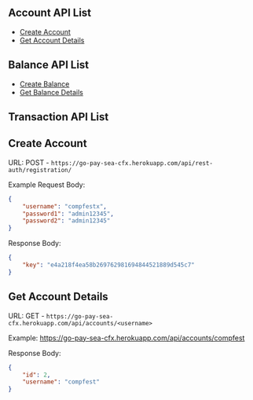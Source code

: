 ## Account API List

* [Create Account](#create-account)
* [Get Account Details](#get-account-details)

## Balance API List

* [Create Balance](#create-balance)
* [Get Balance Details](#get-balance-details)

## Transaction API List

## Create Account
URL: POST - `https://go-pay-sea-cfx.herokuapp.com/api/rest-auth/registration/`

Example Request Body:

```json
{
    "username": "compfestx",
    "password1": "admin12345",
    "password2": "admin12345"
}
```

Response Body:

```json
{
    "key": "e4a218f4ea58b269762981694844521889d545c7"
}
```

## Get Account Details
URL: GET - `https://go-pay-sea-cfx.herokuapp.com/api/accounts/<username>`

Example: https://go-pay-sea-cfx.herokuapp.com/api/accounts/compfest

Response Body:

```json
{
    "id": 2,
    "username": "compfest"
}
```

